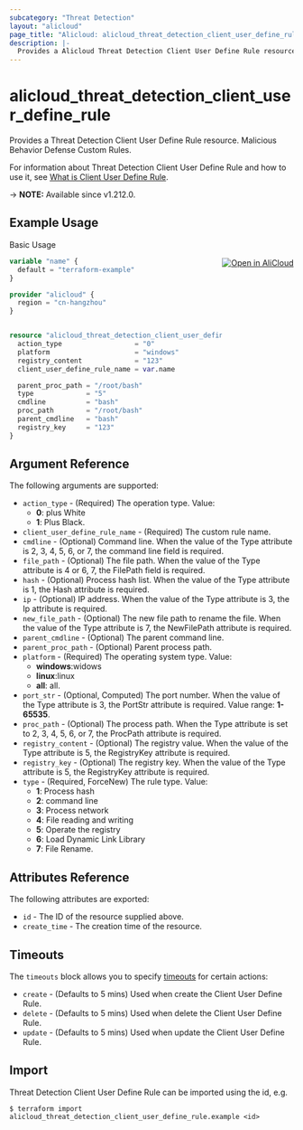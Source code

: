 ```yaml
---
subcategory: "Threat Detection"
layout: "alicloud"
page_title: "Alicloud: alicloud_threat_detection_client_user_define_rule"
description: |-
  Provides a Alicloud Threat Detection Client User Define Rule resource.
---
```


# alicloud_threat_detection_client_user_define_rule

Provides a Threat Detection Client User Define Rule resource. Malicious Behavior Defense Custom Rules.

For information about Threat Detection Client User Define Rule and how to use it, see [What is Client User Define Rule](https://www.alibabacloud.com/help/en/security-center/developer-reference/api-sas-2018-12-03-addclientuserdefinerule).

-> **NOTE:** Available since v1.212.0.

## Example Usage
<div class="oics-button" style="float: right;margin: 0 0 -40px 0;">
  <a href="https://api.aliyun.com/api-tools/terraform?resource=alicloud_threat_detection_client_user_define_rule&exampleId=31182f3c-0096-591c-e624-ce1d34823f18273d36cb&activeTab=example&spm=docs.r.threat_detection_client_user_define_rule.0.31182f3c00" target="_blank">
    <img alt="Open in AliCloud" src="https://img.alicdn.com/imgextra/i1/O1CN01hjjqXv1uYUlY56FyX_!!6000000006049-55-tps-254-36.svg" style="max-height: 44px; margin: 32px auto; max-width: 100%;">
  </a>
</div>

Basic Usage

```terraform
variable "name" {
  default = "terraform-example"
}

provider "alicloud" {
  region = "cn-hangzhou"
}


resource "alicloud_threat_detection_client_user_define_rule" "default" {
  action_type                  = "0"
  platform                     = "windows"
  registry_content             = "123"
  client_user_define_rule_name = var.name

  parent_proc_path = "/root/bash"
  type             = "5"
  cmdline          = "bash"
  proc_path        = "/root/bash"
  parent_cmdline   = "bash"
  registry_key     = "123"
}
```

## Argument Reference

The following arguments are supported:
* `action_type` - (Required) The operation type. Value:
  - **0**: plus White
  - **1**: Plus Black.
* `client_user_define_rule_name` - (Required) The custom rule name.
* `cmdline` - (Optional) Command line. When the value of the Type attribute is 2, 3, 4, 5, 6, or 7, the command line field is required.
* `file_path` - (Optional) The file path. When the value of the Type attribute is 4 or 6, 7, the FilePath field is required.
* `hash` - (Optional) Process hash list. When the value of the Type attribute is 1, the Hash attribute is required.
* `ip` - (Optional) IP address. When the value of the Type attribute is 3, the Ip attribute is required.
* `new_file_path` - (Optional) The new file path to rename the file. When the value of the Type attribute is 7, the NewFilePath attribute is required.
* `parent_cmdline` - (Optional) The parent command line.
* `parent_proc_path` - (Optional) Parent process path.
* `platform` - (Required) The operating system type. Value:
  - **windows**:widows
  - **linux**:linux
  - **all**: all.
* `port_str` - (Optional, Computed) The port number. When the value of the Type attribute is 3, the PortStr attribute is required. Value range: **1-65535**.
* `proc_path` - (Optional) The process path. When the Type attribute is set to 2, 3, 4, 5, 6, or 7, the ProcPath attribute is required.
* `registry_content` - (Optional) The registry value. When the value of the Type attribute is 5, the RegistryKey attribute is required.
* `registry_key` - (Optional) The registry key. When the value of the Type attribute is 5, the RegistryKey attribute is required.
* `type` - (Required, ForceNew) The rule type. Value:
  - **1**: Process hash
  - **2**: command line
  - **3**: Process network
  - **4**: File reading and writing
  - **5**: Operate the registry
  - **6**: Load Dynamic Link Library
  - **7**: File Rename.

## Attributes Reference

The following attributes are exported:
* `id` - The ID of the resource supplied above.
* `create_time` - The creation time of the resource.

## Timeouts

The `timeouts` block allows you to specify [timeouts](https://www.terraform.io/docs/configuration-0-11/resources.html#timeouts) for certain actions:
* `create` - (Defaults to 5 mins) Used when create the Client User Define Rule.
* `delete` - (Defaults to 5 mins) Used when delete the Client User Define Rule.
* `update` - (Defaults to 5 mins) Used when update the Client User Define Rule.

## Import

Threat Detection Client User Define Rule can be imported using the id, e.g.

```shell
$ terraform import alicloud_threat_detection_client_user_define_rule.example <id>
```